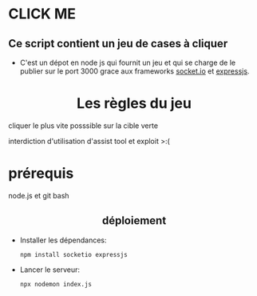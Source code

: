 # CLICK ME 
## Ce script contient un jeu de cases à cliquer  
- C'est un dépot en node js qui fournit un jeu et qui se charge de le publier sur le port 3000 grace aux frameworks [socket.io](https://socket.io) et [expressjs](expressjs.com).




 <div align = 'center'> <h1> Les règles du jeu </h1> </div>
<wh>
<p>cliquer le plus vite posssible sur la cible verte</p>
<p>interdiction d'utilisation d'assist tool et exploit >:(</p>


# **prérequis**
<p>node.js et git bash</p>

<div align = 'center'> <h2> déploiement </h2> </div>

- Installer les dépendances:
  ```
  npm install socketio expressjs
  ```
- Lancer le serveur: 
  ```
  npx nodemon index.js
  ```